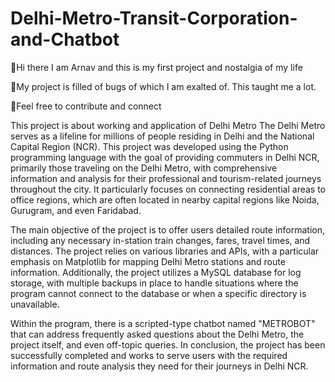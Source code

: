 # Delhi-Metro-Transit-Corporation-and-Chatbot

🖤Hi there I am Arnav and this is my first project and nostalgia of my life

🖤My project is filled of bugs of which I am exalted of. This taught me a lot.

🖤Feel free to contribute and connect

This project is about working and application of Delhi Metro
The Delhi Metro serves as a lifeline for millions of people residing in Delhi and the National Capital Region (NCR). This project was developed using the Python programming language with the goal of providing commuters in Delhi NCR, primarily those traveling on the Delhi Metro, with comprehensive information and analysis for their professional and tourism-related journeys throughout the city. It particularly focuses on connecting residential areas to office regions, which are often located in nearby capital regions like Noida, Gurugram, and even Faridabad.

The main objective of the project is to offer users detailed route information, including any necessary in-station train changes, fares, travel times, and distances. The project relies on various libraries and APIs, with a particular emphasis on Matplotlib for mapping Delhi Metro stations and route information. Additionally, the project utilizes a MySQL database for log storage, with multiple backups in place to handle situations where the program cannot connect to the database or when a specific directory is unavailable.

Within the program, there is a scripted-type chatbot named "METROBOT" that can address frequently asked questions about the Delhi Metro, the project itself, and even off-topic queries. In conclusion, the project has been successfully completed and works to serve users with the required information and route analysis they need for their journeys in Delhi NCR.
